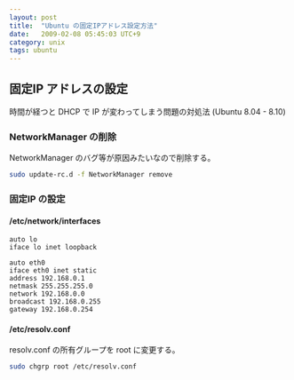 ```yaml
---
layout: post
title:  "Ubuntu の固定IPアドレス設定方法"
date:   2009-02-08 05:45:03 UTC+9
category: unix
tags: ubuntu
---
```


## 固定IP アドレスの設定

時間が経つと DHCP で IP が変わってしまう問題の対処法 (Ubuntu 8.04 - 8.10)

### NetworkManager の削除

NetworkManager のバグ等が原因みたいなので削除する。

~~~sh
sudo update-rc.d -f NetworkManager remove
~~~

### 固定IP の設定

#### /etc/network/interfaces

~~~
auto lo
iface lo inet loopback

auto eth0
iface eth0 inet static
address 192.168.0.1
netmask 255.255.255.0
network 192.168.0.0
broadcast 192.168.0.255
gateway 192.168.0.254
~~~

#### /etc/resolv.conf

resolv.conf の所有グループを root に変更する。

~~~sh
sudo chgrp root /etc/resolv.conf
~~~

